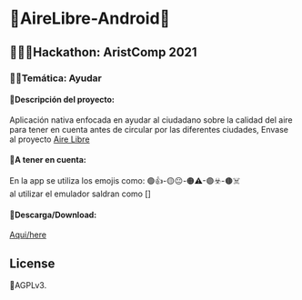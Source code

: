 # 🍃AireLibre-Android🍃
## 👨🏽‍💻Hackathon: AristComp 2021

### 🙌🏼Temática: Ayudar

#### 🌳Descripción del proyecto:
Aplicación nativa enfocada en ayudar al ciudadano sobre la calidad del aire para tener en cuenta antes de circular por las diferentes ciudades, Envase al proyecto [Aire Libre](https://airelib.re)
#### 🛑A tener en cuenta:
En la app se utiliza los emojis como: 🟢👍-🟡😐-🟠⚠-🟣☣️-🟤☠️  
al utilizar el emulador saldran como [] 
####  📲Descarga/Download: 
[Aqui/here](https://github.com/LucasGinard/AireLibre-Android/blob/master/apk/AireLibre.apk)

## License
📜AGPLv3.
